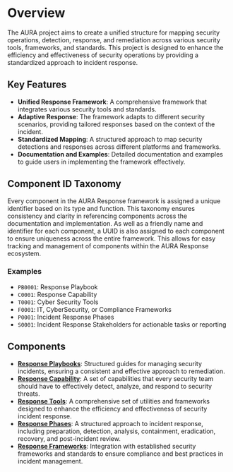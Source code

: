 # Overview

The AURA project aims to create a unified structure for mapping security operations, detection, response, and remediation across various security tools, frameworks, and standards. This project is designed to enhance the efficiency and effectiveness of security operations by providing a standardized approach to incident response.

## Key Features

- **Unified Response Framework**: A comprehensive framework that integrates various security tools and standards.
- **Adaptive Response**: The framework adapts to different security scenarios, providing tailored responses based on the context of the incident.
- **Standardized Mapping**: A structured approach to map security detections and responses across different platforms and frameworks.
- **Documentation and Examples**: Detailed documentation and examples to guide users in implementing the framework effectively.

## Component ID Taxonomy

Every component in the AURA Response framework is assigned a unique identifier based on its type and function. This taxonomy ensures consistency and clarity in referencing components across the documentation and implementation. As well as a friendly name and identifier for each component, a UUID is also assigned to each component to ensure uniqueness across the entire framework. This allows for easy tracking and management of components within the AURA Response ecosystem.

### Examples

- `PB0001`: Response Playbook
- `C0001`: Response Capability
- `T0001`: Cyber Security Tools
- `F0001`: IT, CyberSecurity, or Compliance Frameworks
- `P0001`: Incident Response Phases
- `S0001`: Incident Response Stakeholders for actionable tasks or reporting

## Components

- **[Response Playbooks](documentation/playbooks.md)**: Structured guides for managing security incidents, ensuring a consistent and effective approach to remediation.
- **[Response Capability](documentation/capability.md)**: A set of capabilities that every security team should have to effectively detect, analyze, and respond to security threats.
- **[Response Tools](documentation/tools.md)**: A comprehensive set of utilities and frameworks designed to enhance the efficiency and effectiveness of security incident response.
- **[Response Phases](documentation/phases.md)**: A structured approach to incident response, including preparation, detection, analysis, containment, eradication, recovery, and post-incident review.
- **[Response Frameworks](documentation/frameworks.md)**: Integration with established security frameworks and standards to ensure compliance and best practices in incident management.